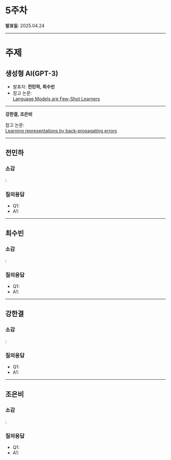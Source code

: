 # 5주차

**발표일**: 2025.04.24

---

# 주제
## 생성형 AI(GPT-3)
- 발표자: **전민하, 최수빈**  
- 참고 논문:  
[Language Models are Few-Shot Learners](https://arxiv.org/pdf/2005.14165)

---

**강한결, 조은비**

참고 논문:  
[Learning representations by back-propagating errors](http://www.cs.utoronto.ca/~hinton/absps/naturebp.pdf)

---

## 전민하
### 소감
   : 

### 질의응답
   - Q1:
   - A1: 
----

## 최수빈
### 소감
  : 
  
### 질의응답
   - Q1:
   - A1: 
---
## 강한결
### 소감
   : 

### 질의응답
   - Q1:
   - A1: 
---

## 조은비
### 소감
   : 

### 질의응답
   - Q1:
   - A1: 

